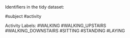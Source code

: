 
Identifiers in the tidy dataset:

#subject 
#activity 

Activity Labels:
#WALKING 
#WALKING_UPSTAIRS 
#WALKING_DOWNSTAIRS 
#SITTING 
#STANDING 
#LAYING
